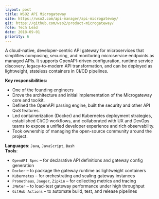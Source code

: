 ```yaml
---
layout: post
title: WSO2 API Microgateway
site: https://wso2.com/api-manager/api-microgateway/
git: https://github.com/wso2/product-microgateway/
role: Tech Lead
date: 2018-09-01
priority: 6
---
```


A cloud-native, developer-centric API gateway for microservices that simplifies composing, securing, and monitoring microservice endpoints as managed APIs. It supports OpenAPI-driven configuration, runtime service discovery, legacy-to-modern API transformation, and can be deployed as lightweight, stateless containers in CI/CD pipelines.

**Key responsibilities:**
- One of the founding engineers
- Drove the architecture and initial implementation of the Microgateway core and toolkit. 
- Defined the OpenAPI parsing engine, built the security and other API QoS features. 
- Led containerization (Docker) and Kubernetes deployment strategies, established CI/CD workflows, and collaborated with UX and DevOps teams to expose a unified developer experience and rich observability.
- Took ownership of managing the open-source community around the project.

**Languages**: `Java`, `JavaScript`, `Bash`  
**Tools**:  
  - `OpenAPI Spec` – for declarative API definitions and gateway config generation  
  - `Docker` – to package the gateway runtime as lightweight containers  
  - `Kubernetes` – for orchestrating and scaling gateway instances  
  - `Prometheus`, `Jaeger`, `Zipkin` – for collecting metrics and tracing  
  - `JMeter` – to load-test gateway performance under high throughput  
  - `GitHub Actions` – to automate build, test, and release pipelines
